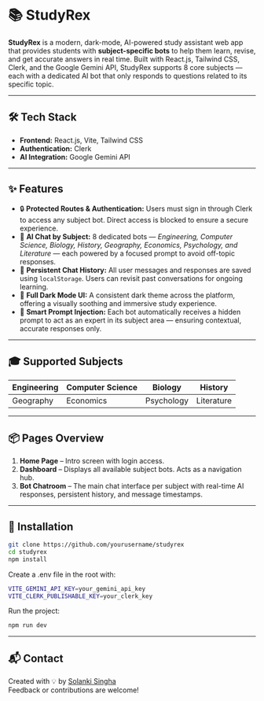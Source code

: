 # 📚 StudyRex

**StudyRex** is a modern, dark-mode, AI-powered study assistant web app that provides students with **subject-specific bots** to help them learn, revise, and get accurate answers in real time. Built with React.js, Tailwind CSS, Clerk, and the Google Gemini API, StudyRex supports 8 core subjects — each with a dedicated AI bot that only responds to questions related to its specific topic.

---

## 🛠️ Tech Stack

- **Frontend:** React.js, Vite, Tailwind CSS
- **Authentication:** Clerk
- **AI Integration:** Google Gemini API

---

## ✨ Features

- 🔒 **Protected Routes & Authentication:** Users must sign in through Clerk to access any subject bot. Direct access is blocked to ensure a secure experience.
- 💬 **AI Chat by Subject:** 8 dedicated bots — *Engineering, Computer Science, Biology, History, Geography, Economics, Psychology, and Literature* — each powered by a focused prompt to avoid off-topic responses.
- 💾 **Persistent Chat History:** All user messages and responses are saved using `localStorage`. Users can revisit past conversations for ongoing learning.
- 🌙 **Full Dark Mode UI:** A consistent dark theme across the platform, offering a visually soothing and immersive study experience.
- 🧠 **Smart Prompt Injection:** Each bot automatically receives a hidden prompt to act as an expert in its subject area — ensuring contextual, accurate responses only.

---

## 🎓 Supported Subjects

| Engineering        | Computer Science   | Biology           |History            |
|--------------------|--------------------|-------------------|-------------------|
| Geography          | Economics          | Psychology        |Literature         | 


---

## 📦 Pages Overview

1. **Home Page** – Intro screen with login access.
2. **Dashboard** – Displays all available subject bots. Acts as a navigation hub.
3. **Bot Chatroom** – The main chat interface per subject with real-time AI responses, persistent history, and message timestamps.

---

## 📁 Installation 

```bash
git clone https://github.com/yourusername/studyrex
cd studyrex
npm install
```

Create a .env file in the root with:
```bash
VITE_GEMINI_API_KEY=your_gemini_api_key
VITE_CLERK_PUBLISHABLE_KEY=your_clerk_key
```

Run the project:
```bash
npm run dev
```

---

## 📬 Contact

Created with 💡 by [Solanki Singha](https://github.com/solanki03)  
Feedback or contributions are welcome!
